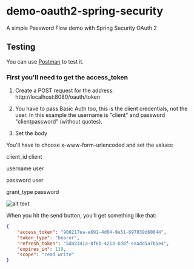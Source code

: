# demo-oauth2-spring-security

A simple Password Flow demo with Spring Security OAuth 2

## Testing

You can use [Postman](https://www.getpostman.com/) to test it.

### First you'll need to get the access_token

1. Create a POST request for the address: http://localhost:8080/oauth/token

2. You have to pass Basic Auth too, this is the client credentials, not the user. In this example the username is "client" and password "clientpassword" (without quotes).

3. Set the body

You'll have to choose x-www-form-urlencoded and set the values:

client_id   client

username    user

password    user

grant_type  password

![alt text](https://snag.gy/4kchzF.jpg)

When you hit the send button, you'll get something like that:

```json
{
    "access_token": "908217ea-e691-4d04-9e51-697939d60844",
    "token_type": "bearer",
    "refresh_token": "5da8341a-8f6b-4213-bddf-eaadd5a7b5e4",
    "expires_in": 119,
    "scope": "read write"
}
```

